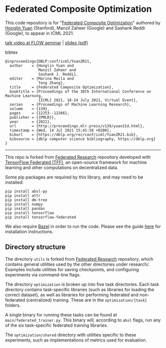 # Federated Composite Optimization
This code repository is for "[Federated Composite Optimization](https://arxiv.org/abs/2011.08474)" authored by [Honglin Yuan](https://hongliny.github.io) (Stanford), Manzil Zaheer (Google) and Sashank Reddi (Google), to appear in ICML 2021. 

[talk video at FLOW seminar](https://www.youtube.com/watch?v=tKDbc60XJks) 
| [slides (pdf)](https://hongliny.github.io/files/FCO_ICML21/FCO_ICML21_slides.pdf) 

bibtex
```
@inproceedings{DBLP:conf/icml/YuanZR21,
  author    = {Honglin Yuan and
               Manzil Zaheer and
               Sashank J. Reddi},
  editor    = {Marina Meila and
               Tong Zhang},
  title     = {Federated Composite Optimization},
  booktitle = {Proceedings of the 38th International Conference on Machine Learning,
               {ICML} 2021, 18-24 July 2021, Virtual Event},
  series    = {Proceedings of Machine Learning Research},
  volume    = {139},
  pages     = {12253--12266},
  publisher = {{PMLR}},
  year      = {2021},
  url       = {http://proceedings.mlr.press/v139/yuan21d.html},
  timestamp = {Wed, 14 Jul 2021 15:41:58 +0200},
  biburl    = {https://dblp.org/rec/conf/icml/YuanZR21.bib},
  bibsource = {dblp computer science bibliography, https://dblp.org}
}
```

---

This repo is forked from [Federated Research](https://github.com/google-research/federated) repository developed with [TensorFlow Federated (TFF)](https://www.tensorflow.org/federated), an open-source framework for machine learning and other computations on decentralized data.

Some pip packages are required by this library, and may need to be installed:

```
pip install absl-py
pip install attr
pip install dm-tree
pip install numpy
pip install pandas
pip install tensorflow
pip install tensorflow-federated
```

We also require [Bazel](https://www.bazel.build/) in order to run the code.
Please see the guide
[here](https://docs.bazel.build/versions/master/install.html) for installation
instructions.

## Directory structure

The directory `utils` is forked from [Federated Research](https://github.com/google-research/federated) repository, which contains general utilities used by the other directories under research/. Examples include utilities for saving checkpoints, and configuring experiments via command-line flags. 

The directory `optimization` is broken up into five task directories. Each task directory contains task-specific libraries (such as libraries for loading the correct dataset), as well as libraries for performing federated and non-federated (centralized) training. These are in the `optimization/{task}` folders.

A single binary for running these tasks can be found at `main/federated_trainer.py`. This binary will, according to `absl` flags, run any of the six task-specific federated training libraries.

The `optimization/shared` directory with utilities specific to these experiments, such as implementations of metrics used for evaluation.
